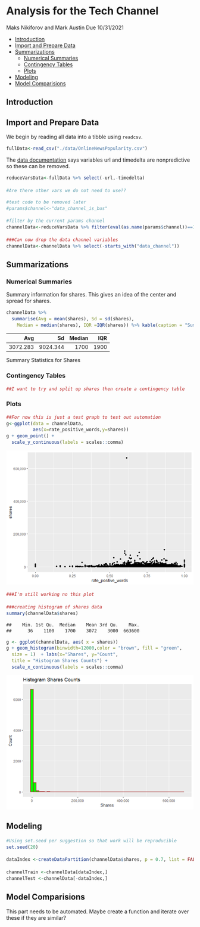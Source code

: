 Analysis for the Tech Channel
================
Maks Nikiforov and Mark Austin
Due 10/31/2021

-   [Introduction](#introduction)
-   [Import and Prepare Data](#import-and-prepare-data)
-   [Summarizations](#summarizations)
    -   [Numerical Summaries](#numerical-summaries)
    -   [Contingency Tables](#contingency-tables)
    -   [Plots](#plots)
-   [Modeling](#modeling)
-   [Model Comparisions](#model-comparisions)

## Introduction

## Import and Prepare Data

We begin by reading all data into a tibble using `readcsv`.

``` r
fullData<-read_csv("./data/OnlineNewsPopularity.csv")
```

The [data
documentation](https://archive.ics.uci.edu/ml/datasets/Online+News+Popularity)
says variables url and timedelta are nonpredictive so these can be
removed.

``` r
reduceVarsData<-fullData %>% select(-url,-timedelta)

#Are there other vars we do not need to use??
```

``` r
#test code to be removed later
#params$channel<-"data_channel_is_bus"

#filter by the current params channel
channelData<-reduceVarsData %>% filter(eval(as.name(params$channel))==1) 

###Can now drop the data channel variables 
channelData<-channelData %>% select(-starts_with("data_channel"))
```

## Summarizations

### Numerical Summaries

Summary information for shares. This gives an idea of the center and
spread for shares.

``` r
channelData %>% 
  summarise(Avg = mean(shares), Sd = sd(shares), 
    Median = median(shares), IQR =IQR(shares)) %>% kable(caption = "Summary Statistics for Shares")
```

|      Avg |       Sd | Median |  IQR |
|---------:|---------:|-------:|-----:|
| 3072.283 | 9024.344 |   1700 | 1900 |

Summary Statistics for Shares

### Contingency Tables

``` r
##I want to try and split up shares then create a contingency table
```

### Plots

``` r
##For now this is just a test graph to test out automation
g<-ggplot(data = channelData,
          aes(x=rate_positive_words,y=shares))
g + geom_point() +
  scale_y_continuous(labels = scales::comma) 
```

![](images/tech/graphOneA-1.png)<!-- -->

``` r
###I'm still working no this plot

###creating histogram of shares data 
summary(channelData$shares)
```

    ##    Min. 1st Qu.  Median    Mean 3rd Qu.    Max. 
    ##      36    1100    1700    3072    3000  663600

``` r
g <- ggplot(channelData, aes( x = shares))
g + geom_histogram(binwidth=12000,color = "brown", fill = "green", 
  size = 1)  + labs(x="Shares", y="Count",
  title = "Histogram Shares Counts") +
  scale_x_continuous(labels = scales::comma) 
```

![](images/tech/histogram%20of%20shares-1.png)<!-- -->

## Modeling

``` r
#Using set.seed per suggestion so that work will be reproducible
set.seed(20)

dataIndex <-createDataPartition(channelData$shares, p = 0.7, list = FALSE)

channelTrain <-channelData[dataIndex,]
channelTest <-channelData[-dataIndex,]
```

## Model Comparisions

This part needs to be automated. Maybe create a function and iterate
over these if they are similar?
